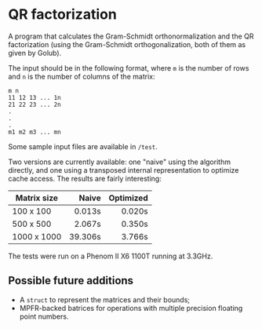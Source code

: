 QR factorization
================

A program that calculates the Gram-Schmidt orthonormalization and the QR factorization (using the Gram-Schmidt orthogonalization, both of them as given by Golub).

The input should be in the following format, where `m` is the number of rows and `n` is the number of columns of the matrix:
```
m n
11 12 13 ... 1n
21 22 23 ... 2n
.
.
.
m1 m2 m3 ... mn
```

Some sample input files are available in `/test`.

Two versions are currently available: one "naive" using the algorithm directly, and one using a transposed internal representation to optimize cache access. The results are fairly interesting:

| Matrix size | Naive    | Optimized    |
| ----------- |---------:| ------------:|
| 100 x 100   | 0.013s   | 0.020s       |
| 500 x 500   | 2.067s   | 0.350s       |
| 1000 x 1000 | 39.306s  | 3.766s       |

The tests were run on a Phenom II X6 1100T running at 3.3GHz.

Possible future additions
-------------------------

- A `struct` to represent the matrices and their bounds;
- MPFR-backed batrices for operations with multiple precision floating point numbers.
